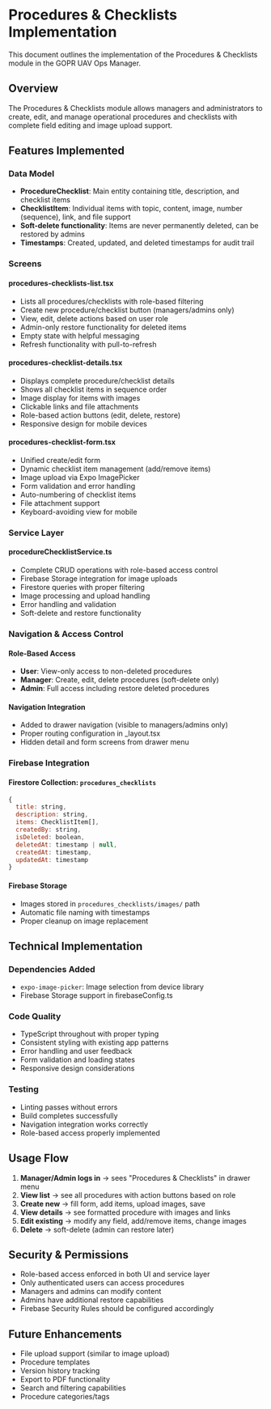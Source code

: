 # Procedures & Checklists Implementation

This document outlines the implementation of the Procedures & Checklists module in the GOPR UAV Ops Manager.

## Overview

The Procedures & Checklists module allows managers and administrators to create, edit, and manage operational procedures and checklists with complete field editing and image upload support.

## Features Implemented

### Data Model
- **ProcedureChecklist**: Main entity containing title, description, and checklist items
- **ChecklistItem**: Individual items with topic, content, image, number (sequence), link, and file support
- **Soft-delete functionality**: Items are never permanently deleted, can be restored by admins
- **Timestamps**: Created, updated, and deleted timestamps for audit trail

### Screens

#### procedures-checklists-list.tsx
- Lists all procedures/checklists with role-based filtering
- Create new procedure/checklist button (managers/admins only)
- View, edit, delete actions based on user role
- Admin-only restore functionality for deleted items
- Empty state with helpful messaging
- Refresh functionality with pull-to-refresh

#### procedures-checklist-details.tsx
- Displays complete procedure/checklist details
- Shows all checklist items in sequence order
- Image display for items with images
- Clickable links and file attachments
- Role-based action buttons (edit, delete, restore)
- Responsive design for mobile devices

#### procedures-checklist-form.tsx
- Unified create/edit form
- Dynamic checklist item management (add/remove items)
- Image upload via Expo ImagePicker
- Form validation and error handling
- Auto-numbering of checklist items
- File attachment support
- Keyboard-avoiding view for mobile

### Service Layer

#### procedureChecklistService.ts
- Complete CRUD operations with role-based access control
- Firebase Storage integration for image uploads
- Firestore queries with proper filtering
- Image processing and upload handling
- Error handling and validation
- Soft-delete and restore functionality

### Navigation & Access Control

#### Role-Based Access
- **User**: View-only access to non-deleted procedures
- **Manager**: Create, edit, delete procedures (soft-delete only)
- **Admin**: Full access including restore deleted procedures

#### Navigation Integration
- Added to drawer navigation (visible to managers/admins only)
- Proper routing configuration in _layout.tsx
- Hidden detail and form screens from drawer menu

### Firebase Integration

#### Firestore Collection: `procedures_checklists`
```javascript
{
  title: string,
  description: string,
  items: ChecklistItem[],
  createdBy: string,
  isDeleted: boolean,
  deletedAt: timestamp | null,
  createdAt: timestamp,
  updatedAt: timestamp
}
```

#### Firebase Storage
- Images stored in `procedures_checklists/images/` path
- Automatic file naming with timestamps
- Proper cleanup on image replacement

## Technical Implementation

### Dependencies Added
- `expo-image-picker`: Image selection from device library
- Firebase Storage support in firebaseConfig.ts

### Code Quality
- TypeScript throughout with proper typing
- Consistent styling with existing app patterns
- Error handling and user feedback
- Form validation and loading states
- Responsive design considerations

### Testing
- Linting passes without errors
- Build completes successfully
- Navigation integration works correctly
- Role-based access properly implemented

## Usage Flow

1. **Manager/Admin logs in** → sees "Procedures & Checklists" in drawer menu
2. **View list** → see all procedures with action buttons based on role
3. **Create new** → fill form, add items, upload images, save
4. **View details** → see formatted procedure with images and links
5. **Edit existing** → modify any field, add/remove items, change images
6. **Delete** → soft-delete (admin can restore later)

## Security & Permissions

- Role-based access enforced in both UI and service layer
- Only authenticated users can access procedures
- Managers and admins can modify content
- Admins have additional restore capabilities
- Firebase Security Rules should be configured accordingly

## Future Enhancements

- File upload support (similar to image upload)
- Procedure templates
- Version history tracking
- Export to PDF functionality
- Search and filtering capabilities
- Procedure categories/tags